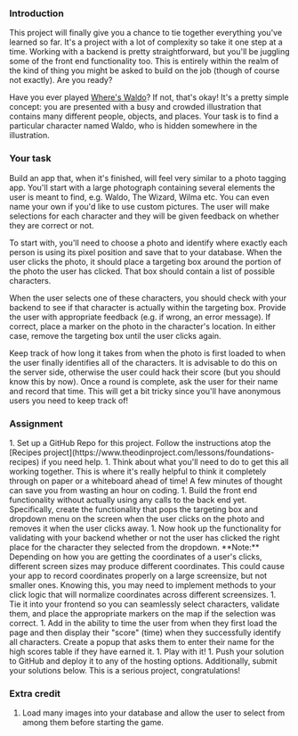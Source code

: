 ### Introduction

This project will finally give you a chance to tie together everything you've learned so far. It's a project with a lot of complexity so take it one step at a time. Working with a backend is pretty straightforward, but you'll be juggling some of the front end functionality too. This is entirely within the realm of the kind of thing you might be asked to build on the job (though of course not exactly). Are you ready?

Have you ever played [Where's Waldo](http://en.wikipedia.org/wiki/Where's_Wally%3F)? If not, that's okay! It's a pretty simple concept: you are presented with a busy and crowded illustration that contains many different people, objects, and places. Your task is to find a particular character named Waldo, who is hidden somewhere in the illustration.

### Your task

Build an app that, when it's finished, will feel very similar to a photo tagging app. You'll start with a large photograph containing several elements the user is meant to find, e.g. Waldo, The Wizard, Wilma etc. You can even name your own if you'd like to use custom pictures. The user will make selections for each character and they will be given feedback on whether they are correct or not.

To start with, you'll need to choose a photo and identify where exactly each person is using its pixel position and save that to your database. When the user clicks the photo, it should place a targeting box around the portion of the photo the user has clicked. That box should contain a list of possible characters.

When the user selects one of these characters, you should check with your backend to see if that character is actually within the targeting box. Provide the user with appropriate feedback (e.g. if wrong, an error message). If correct, place a marker on the photo in the character's location. In either case, remove the targeting box until the user clicks again.

Keep track of how long it takes from when the photo is first loaded to when the user finally identifies all of the characters. It is advisable to do this on the server side, otherwise the user could hack their score (but you should know this by now). Once a round is complete, ask the user for their name and record that time. This will get a bit tricky since you'll have anonymous users you need to keep track of!

### Assignment

<div class="lesson-content__panel" markdown="1">
1. Set up a GitHub Repo for this project. Follow the instructions atop the [Recipes project](https://www.theodinproject.com/lessons/foundations-recipes) if you need help.
1. Think about what you'll need to do to get this all working together. This is where it's really helpful to think it completely through on paper or a whiteboard ahead of time! A few minutes of thought can save you from wasting an hour on coding.
1. Build the front end functionality without actually using any calls to the back end yet. Specifically, create the functionality that pops the targeting box and dropdown menu on the screen when the user clicks on the photo and removes it when the user clicks away.
1. Now hook up the functionality for validating with your backend whether or not the user has clicked the right place for the character they selected from the dropdown.
**Note:** Depending on how you are getting the coordinates of a user's clicks, different screen sizes may produce different coordinates. This could cause your app to record coordinates properly on a large screensize, but not smaller ones. Knowing this, you may need to implement methods to your click logic that will normalize coordinates across different screensizes.
1. Tie it into your frontend so you can seamlessly select characters, validate them, and place the appropriate markers on the map if the selection was correct.
1. Add in the ability to time the user from when they first load the page and then display their "score" (time) when they successfully identify all characters. Create a popup that asks them to enter their name for the high scores table if they have earned it.
1. Play with it!
1. Push your solution to GitHub and deploy it to any of the hosting options. Additionally, submit your solutions below. This is a serious project, congratulations!

</div>

### Extra credit

1. Load many images into your database and allow the user to select from among them before starting the game.
